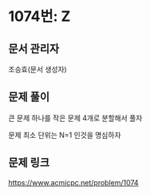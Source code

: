 # 1074번: Z
## 문서 관리자
조승효(문서 생성자)
## 문제 풀이
큰 문제 하나를 작은 문제 4개로 분할해서 풀자

문제 최소 단위는 N=1 인것을 명심하자
## 문제 링크
https://www.acmicpc.net/problem/1074